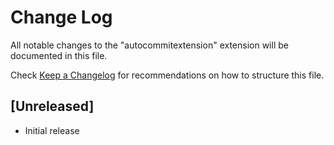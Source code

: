 # Change Log

All notable changes to the "autocommitextension" extension will be documented in this file.

Check [Keep a Changelog](http://keepachangelog.com/) for recommendations on how to structure this file.

## [Unreleased]

- Initial release